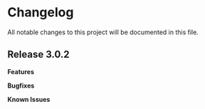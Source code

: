 # Changelog

All notable changes to this project will be documented in this file.

## Release 3.0.2

**Features**

**Bugfixes**

**Known Issues**

